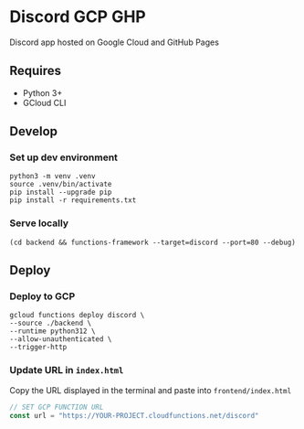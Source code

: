 # Discord GCP GHP

Discord app hosted on Google Cloud and GitHub Pages

## Requires

- Python 3+
- GCloud CLI

## Develop

### Set up dev environment

```shell
python3 -m venv .venv
source .venv/bin/activate
pip install --upgrade pip
pip install -r requirements.txt 
```

### Serve locally

```shell
(cd backend && functions-framework --target=discord --port=80 --debug)
```

## Deploy 

### Deploy to GCP

```shell
gcloud functions deploy discord \
--source ./backend \
--runtime python312 \
--allow-unauthenticated \
--trigger-http
```

### Update URL in `index.html`

Copy the URL displayed in the terminal and paste into `frontend/index.html`

```javascript
// SET GCP FUNCTION URL
const url = "https://YOUR-PROJECT.cloudfunctions.net/discord"
```
